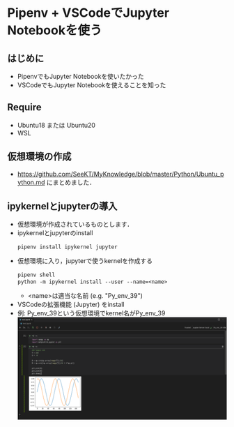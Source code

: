 # Pipenv + VSCodeでJupyter Notebookを使う
## はじめに
- PipenvでもJupyter Notebookを使いたかった
- VSCodeでもJupyter Notebookを使えることを知った
## Require
- Ubuntu18 または Ubuntu20
- WSL
## 仮想環境の作成
- https://github.com/SeeKT/MyKnowledge/blob/master/Python/Ubuntu_python.md にまとめました．
## ipykernelとjupyterの導入
- 仮想環境が作成されているものとします．
- ipykernelとjupyterのinstall
    ```
    pipenv install ipykernel jupyter
    ```
- 仮想環境に入り，jupyterで使うkernelを作成する
    ```
    pipenv shell
    python -m ipykernel install --user --name=<name>
    ```
    - \<name>は適当な名前 (e.g. "Py_env_39")
- VSCodeの拡張機能 (Jupyter) をinstall
- 例: Py_env_39という仮想環境でkernel名がPy_env_39
    ![vim_path](https://raw.githubusercontent.com/SeeKT/MyKnowledge/images/vscode_jupyter/jupyter.png "VsCodeでJupyter")